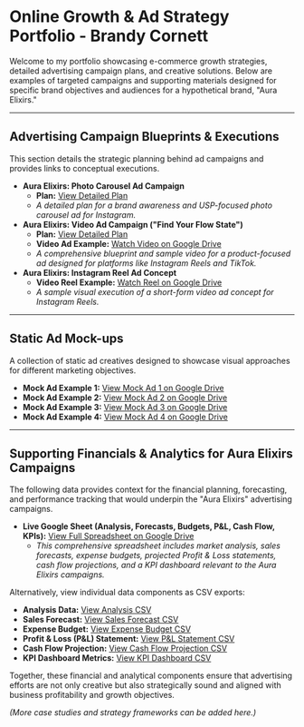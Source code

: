 # Online Growth & Ad Strategy Portfolio - Brandy Cornett

Welcome to my portfolio showcasing e-commerce growth strategies, detailed advertising campaign plans, and creative solutions. Below are examples of targeted campaigns and supporting materials designed for specific brand objectives and audiences for a hypothetical brand, "Aura Elixirs."

---

## Advertising Campaign Blueprints & Executions

This section details the strategic planning behind ad campaigns and provides links to conceptual executions.

* **Aura Elixirs: Photo Carousel Ad Campaign**
    * **Plan:** [View Detailed Plan](./Aura-Elixirs-Photo-Carousel-Ad.md)
    * *A detailed plan for a brand awareness and USP-focused photo carousel ad for Instagram.*
* **Aura Elixirs: Video Ad Campaign ("Find Your Flow State")**
    * **Plan:** [View Detailed Plan](./Aura-Elixirs-Video-Ad.md)
    * **Video Ad Example:** [Watch Video on Google Drive](https://drive.google.com/file/d/1-1K9RGFw7jUINkIEgCKiLNo3GP5HLN6U/view?usp=drive_link)
    * *A comprehensive blueprint and sample video for a product-focused ad designed for platforms like Instagram Reels and TikTok.*
* **Aura Elixirs: Instagram Reel Ad Concept**
    * **Video Reel Example:** [Watch Reel on Google Drive](https://drive.google.com/file/d/1-1K9RGFw7jUINkIEgCKiLNo3GP5HLN6U/view?usp=drive_link)
    * *A sample visual execution of a short-form video ad concept for Instagram Reels.*

---

## Static Ad Mock-ups

A collection of static ad creatives designed to showcase visual approaches for different marketing objectives.

* **Mock Ad Example 1:** [View Mock Ad 1 on Google Drive](https://drive.google.com/file/d/1-vtjykOxavgSH7s4l_ceNEwnQBYXfDvA/view?usp=drive_link)
* **Mock Ad Example 2:** [View Mock Ad 2 on Google Drive](https://drive.google.com/file/d/10G3jl2rnSo6EP0a4ShGwNBdE1xSiBK8y/view?usp=drive_link)
* **Mock Ad Example 3:** [View Mock Ad 3 on Google Drive](https://drive.google.com/file/d/10CZRq-RYKRcnhHKC1LuyM7T8RBuk8FLq/view?usp=drive_link)
* **Mock Ad Example 4:** [View Mock Ad 4 on Google Drive](https://drive.google.com/file/d/106dJYyrqVZxxChD8YwD2KAJs5t710A6h/view?usp=drive_link)

---

## Supporting Financials & Analytics for Aura Elixirs Campaigns

The following data provides context for the financial planning, forecasting, and performance tracking that would underpin the "Aura Elixirs" advertising campaigns.

* **Live Google Sheet (Analysis, Forecasts, Budgets, P&L, Cash Flow, KPIs):** [View Full Spreadsheet on Google Drive](https://docs.google.com/spreadsheets/d/1aQovV6U5lPfw7v_mUeOR2OMquw6sb1LEu8K3nIR4KgU/edit?usp=drive_link)
    * *This comprehensive spreadsheet includes market analysis, sales forecasts, expense budgets, projected Profit & Loss statements, cash flow projections, and a KPI dashboard relevant to the Aura Elixirs campaigns.*

Alternatively, view individual data components as CSV exports:
* **Analysis Data:** [View Analysis CSV](./Aura%20-%20Analysis.csv)
* **Sales Forecast:** [View Sales Forecast CSV](./Aura%20-%20Sales%20Forecast.csv)
* **Expense Budget:** [View Expense Budget CSV](./Aura%20-%20Exspense%20Budget.csv)
* **Profit & Loss (P&L) Statement:** [View P&L Statement CSV](./Aura%20-%20Profit%20&%20Loss%20(P&L)%20Statement.csv)
* **Cash Flow Projection:** [View Cash Flow Projection CSV](./Aura%20-%20Cash%20Flow%20Projection.csv)
* **KPI Dashboard Metrics:** [View KPI Dashboard CSV](./Aura%20-%20KPI%20Dashboard.csv)

Together, these financial and analytical components ensure that advertising efforts are not only creative but also strategically sound and aligned with business profitability and growth objectives.

*(More case studies and strategy frameworks can be added here.)*
